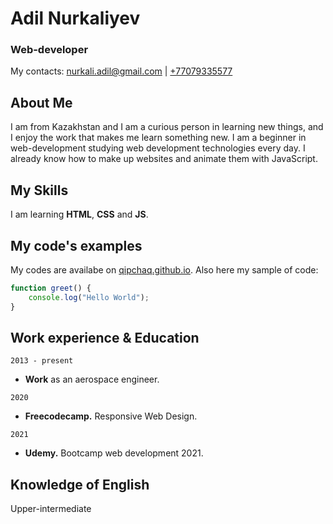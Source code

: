 # Adil Nurkaliyev
### Web-developer

My contacts:
<a href="mailto:nurkali.adil@gmail.com">nurkali.adil@gmail.com</a>
| <a href="tel:+77079335577">+77079335577</a>

## About Me

I am from Kazakhstan and I am a curious person in learning new things, and I enjoy the work that makes me learn something new. I am a beginner in web-development studying web development technologies every day. I already know how to make up websites and animate them with JavaScript.

## My Skills

I am learning **HTML**, **CSS** and **JS**.

## My code's examples

My codes are availabe on [qipchaq.github.io](https://github.com/qipchaq/qipchaq.github.io).
Also here my sample of code:
```javascript
function greet() {
    console.log("Hello World");
}
```

## Work experience & Education

`2013 - present`
* __Work__ as an aerospace engineer.

`2020`
* __Freecodecamp.__ Responsive Web Design.

`2021`
* __Udemy.__ Bootcamp web development 2021.


## Knowledge of English

Upper-intermediate
